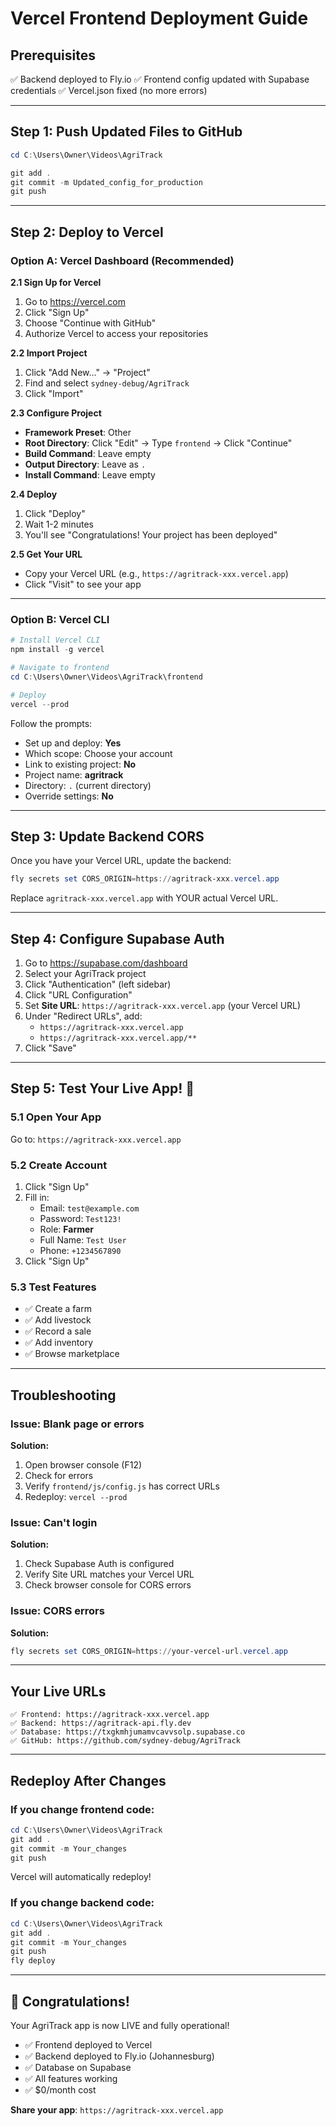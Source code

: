 # Vercel Frontend Deployment Guide

## Prerequisites
✅ Backend deployed to Fly.io
✅ Frontend config updated with Supabase credentials
✅ Vercel.json fixed (no more errors)

---

## Step 1: Push Updated Files to GitHub

```powershell
cd C:\Users\Owner\Videos\AgriTrack

git add .
git commit -m Updated_config_for_production
git push
```

---

## Step 2: Deploy to Vercel

### Option A: Vercel Dashboard (Recommended)

**2.1 Sign Up for Vercel**
1. Go to https://vercel.com
2. Click "Sign Up"
3. Choose "Continue with GitHub"
4. Authorize Vercel to access your repositories

**2.2 Import Project**
1. Click "Add New..." → "Project"
2. Find and select `sydney-debug/AgriTrack`
3. Click "Import"

**2.3 Configure Project**
- **Framework Preset**: Other
- **Root Directory**: Click "Edit" → Type `frontend` → Click "Continue"
- **Build Command**: Leave empty
- **Output Directory**: Leave as `.`
- **Install Command**: Leave empty

**2.4 Deploy**
1. Click "Deploy"
2. Wait 1-2 minutes
3. You'll see "Congratulations! Your project has been deployed"

**2.5 Get Your URL**
- Copy your Vercel URL (e.g., `https://agritrack-xxx.vercel.app`)
- Click "Visit" to see your app

---

### Option B: Vercel CLI

```powershell
# Install Vercel CLI
npm install -g vercel

# Navigate to frontend
cd C:\Users\Owner\Videos\AgriTrack\frontend

# Deploy
vercel --prod
```

Follow the prompts:
- Set up and deploy: **Yes**
- Which scope: Choose your account
- Link to existing project: **No**
- Project name: **agritrack**
- Directory: `.` (current directory)
- Override settings: **No**

---

## Step 3: Update Backend CORS

Once you have your Vercel URL, update the backend:

```powershell
fly secrets set CORS_ORIGIN=https://agritrack-xxx.vercel.app
```

Replace `agritrack-xxx.vercel.app` with YOUR actual Vercel URL.

---

## Step 4: Configure Supabase Auth

1. Go to https://supabase.com/dashboard
2. Select your AgriTrack project
3. Click "Authentication" (left sidebar)
4. Click "URL Configuration"
5. Set **Site URL**: `https://agritrack-xxx.vercel.app` (your Vercel URL)
6. Under "Redirect URLs", add:
   - `https://agritrack-xxx.vercel.app`
   - `https://agritrack-xxx.vercel.app/**`
7. Click "Save"

---

## Step 5: Test Your Live App! 🎉

### 5.1 Open Your App
Go to: `https://agritrack-xxx.vercel.app`

### 5.2 Create Account
1. Click "Sign Up"
2. Fill in:
   - Email: `test@example.com`
   - Password: `Test123!`
   - Role: **Farmer**
   - Full Name: `Test User`
   - Phone: `+1234567890`
3. Click "Sign Up"

### 5.3 Test Features
- ✅ Create a farm
- ✅ Add livestock
- ✅ Record a sale
- ✅ Add inventory
- ✅ Browse marketplace

---

## Troubleshooting

### Issue: Blank page or errors
**Solution:**
1. Open browser console (F12)
2. Check for errors
3. Verify `frontend/js/config.js` has correct URLs
4. Redeploy: `vercel --prod`

### Issue: Can't login
**Solution:**
1. Check Supabase Auth is configured
2. Verify Site URL matches your Vercel URL
3. Check browser console for CORS errors

### Issue: CORS errors
**Solution:**
```powershell
fly secrets set CORS_ORIGIN=https://your-vercel-url.vercel.app
```

---

## Your Live URLs

```
✅ Frontend: https://agritrack-xxx.vercel.app
✅ Backend: https://agritrack-api.fly.dev
✅ Database: https://txgkmhjumamvcavvsolp.supabase.co
✅ GitHub: https://github.com/sydney-debug/AgriTrack
```

---

## Redeploy After Changes

### If you change frontend code:
```powershell
cd C:\Users\Owner\Videos\AgriTrack
git add .
git commit -m Your_changes
git push
```

Vercel will automatically redeploy!

### If you change backend code:
```powershell
cd C:\Users\Owner\Videos\AgriTrack
git add .
git commit -m Your_changes
git push
fly deploy
```

---

## 🎊 Congratulations!

Your AgriTrack app is now LIVE and fully operational!

- ✅ Frontend deployed to Vercel
- ✅ Backend deployed to Fly.io (Johannesburg)
- ✅ Database on Supabase
- ✅ All features working
- ✅ $0/month cost

**Share your app**: `https://agritrack-xxx.vercel.app`
